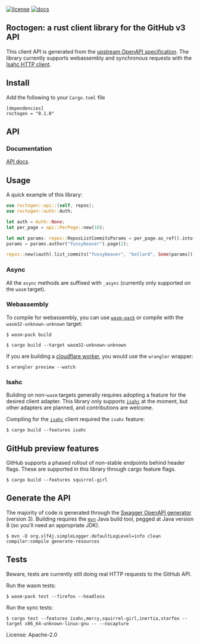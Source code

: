[![license](https://img.shields.io/badge/License-Apache%202.0-blue.svg)](https://opensource.org/licenses/Apache-2.0)
[![docs](https://docs.rs/roctogen/badge.svg)](https://docs.rs/roctogen/)

## Roctogen: a rust client library for the GitHub v3 API

This client API is generated from the [upstream OpenAPI
specification](https://github.com/github/rest-api-description/). The library currently supports
webassembly and synchronous requests with the [Isahc HTTP client](https://github.com/sagebind/isahc).

## Install

Add the following to your `Cargo.toml` file

```nocompile
[dependencies]
roctogen = "0.1.0"
```

## API
### Documentation

[API docs](https://docs.rs/roctogen/latest).

## Usage

A quick example of this library:

```rust
use roctogen::api::{self, repos};
use roctogen::auth::Auth;

let auth = Auth::None;
let per_page = api::PerPage::new(10);

let mut params: repos::ReposListCommitsParams = per_page.as_ref().into();
params = params.author("fussybeaver").page(2);

repos::new(&auth).list_commits("fussybeaver", "bollard", Some(params));
```

### Async

All the `async` methods are suffixed with `_async` (currently only supported on the `wasm`
target).

### Webassembly

To compile for webassembly, you can use [`wasm-pack`](https://github.com/rustwasm/wasm-pack) or compile with the
`wasm32-unknown-unknown` target:

```nocompile
$ wasm-pack build
```

```nocompile
$ cargo build --target wasm32-unknown-unknown
```

If you are building a [cloudflare worker](https://workers.cloudflare.com/), you would use the
`wrangler` wrapper:

```nocompile
$ wrangler preview --watch
```

### Isahc

Building on non-`wasm` targets generally requires adopting a feature for the desired
client adapter. This library only supports [`isahc`](https://github.com/sagebind/isahc) at the
moment, but other adapters are planned, and contributions are welcome.

Compiling for the [`isahc`](https://github.com/sagebind/isahc) client required the `isahc` feature:

```nocompile
$ cargo build --features isahc
```

## GitHub preview features

GitHub supports a phased rollout of non-stable endpoints behind header flags. These are
supported in this library through cargo feature flags.

```nocompile
$ cargo build --features squirrel-girl
```

## Generate the API

The majority of code is generated through the [Swagger OpenAPI
generator](https://github.com/swagger-api/swagger-codegen) (version 3).  Building requires the
[`mvn`](https://maven.apache.org/install.html) Java build tool, pegged at Java version 8 (so
you'll need an appropriate JDK).

```nocompile
$ mvn -D org.slf4j.simpleLogger.defaultLogLevel=info clean compiler:compile generate-resources
```

## Tests

Beware, tests are currently still doing real HTTP requests to the GitHub API.

Run the wasm tests:

```nocompile
$ wasm-pack test --firefox --headless
```

Run the sync tests:

```nocompile
$ cargo test --features isahc,mercy,squirrel-girl,inertia,starfox --target x86_64-unknown-linux-gnu -- --nocapture
```

License: Apache-2.0
